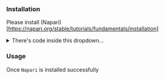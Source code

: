 ### Installation

Please install (Napari)[https://napari.org/stable/tutorials/fundamentals/installation]

  <details>
      <summary>There's code inside this dropdown...</summary>
      <br>
      This is how you add `code` in a dropdown:
      
    ```
      console.log("Hello, world!");
      ```
  </details>


### Usage

Once `Napari` is installed successfully



